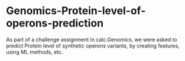# Genomics-Protein-level-of-operons-prediction
As part of a challenge assignment in calc.Genomics, we were asked to predict Protein level of synthetic operons variants, by creating features, using ML methods, etc.
